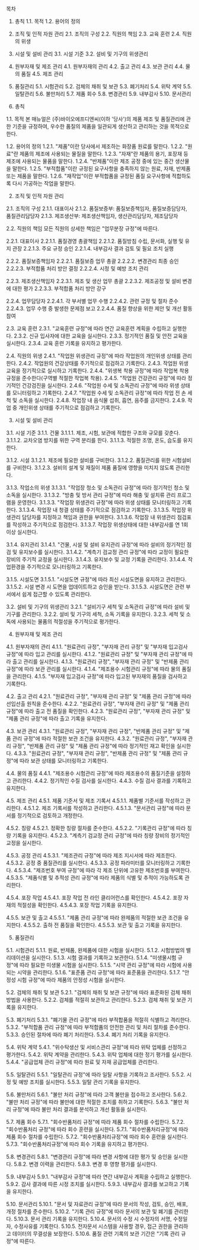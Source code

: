 목차

1. 총칙
1.1. 목적
1.2. 용어의 정의

2. 조직 및 인적 자원 관리
2.1. 조직의 구성
2.2. 직원의 책임
2.3. 교육 훈련
2.4. 직원의 위생

3. 시설 및 설비 관리
3.1. 시설 기준
3.2. 설비 및 기구의 위생관리

4. 원부자재 및 제조 관리
4.1. 원부자재의 관리
4.2. 출고 관리
4.3. 보관 관리
4.4. 물의 품질
4.5. 제조 관리

5. 품질관리
5.1. 시험관리
5.2. 검체의 채취 및 보관
5.3. 폐기처리
5.4. 위탁 계약
5.5. 일탈관리
5.6. 불만처리
5.7. 제품 회수
5.8. 변경관리
5.9. 내부감사
5.10. 문서관리



1. 총칙

1.1. 목적
본 매뉴얼은 (주)바이오에프디엔씨(이하 '당사')의 제품 제조 및 품질관리에 관한 기준을 규정하여, 우수한 품질의 제품을 일관되게 생산하고 관리하는 것을 목적으로 한다.

1.2. 용어의 정의
1.2.1. "제품"이란 당사에서 제조하는 화장품 원료를 말한다.
1.2.2. "원료"란 제품의 제조에 사용되는 물질을 말한다.
1.2.3. "자재"란 제품의 용기, 포장재 등 제조에 사용되는 물품을 말한다.
1.2.4. "반제품"이란 제조 공정 중에 있는 중간 생산물을 말한다.
1.2.5. "부적합품"이란 규정된 요구사항을 충족하지 않는 원료, 자재, 반제품 또는 제품을 말한다.
1.2.6. "재작업"이란 부적합품을 규정된 품질 요구사항에 적합하도록 다시 가공하는 작업을 말한다.

2. 조직 및 인적 자원 관리

2.1. 조직의 구성
2.1.1. 대표이사
2.1.2. 품질보증부: 품질보증책임자, 품질보증담당자, 품질관리담당자
2.1.3. 제조생산부: 제조생산책임자, 생산관리담당자, 제조담당자

2.2. 직원의 책임
모든 직원의 상세한 책임은 "업무분장 규정"에 따른다. 

2.2.1. 대표이사
2.2.1.1. 품질경영 총괄책임
2.2.1.2. 품질방침 수립, 문서화, 실행 및 유지 관장
2.2.1.3. 주요 규정 승인
2.2.1.4. 내부감사 결과 검토 및 필요 조치 실행

2.2.2. 품질보증책임자
2.2.2.1. 품질보증 업무 총괄
2.2.2.2. 변경관리 최종 승인
2.2.2.3. 부적합품 처리 방안 결정
2.2.2.4. 시정 및 예방 조치 관리

2.2.3. 제조생산책임자
2.2.3.1. 제조 및 생산 업무 총괄
2.2.3.2. 제조공정 및 설비 변경에 대한 평가
2.2.3.3. 부적합품 처리 방안 강구

2.2.4. 업무담당자
2.2.4.1. 각 부서별 업무 수행
2.2.4.2. 관련 규정 및 절차 준수
2.2.4.3. 업무 수행 중 발생한 문제점 보고
2.2.4.4. 품질 향상을 위한 제안 및 개선 활동 참여

2.3. 교육 훈련
2.3.1. "교육훈련 규정"에 따라 연간 교육훈련 계획을 수립하고 실행한다.
2.3.2. 신규 입사자에 대한 교육을 실시한다.
2.3.3. 정기적인 품질 및 안전 교육을 실시한다.
2.3.4. 교육 훈련 기록을 유지하고 평가한다.

2.4. 직원의 위생
2.4.1. "작업원 위생관리 규정"에 따라 작업원의 개인위생 상태를 관리한다.
2.4.2. 작업원의 건강상태를 주기적으로 점검하고 기록한다.
2.4.3. 작업원 위생교육을 정기적으로 실시하고 기록한다.
2.4.4. "위생복 착용 규정"에 따라 작업복 착용 규정을 준수한다(구역별 적절한 작업복 착용).
2.4.5. "작업원 건강관리 규정"에 따라 정기적인 건강검진을 실시한다.
2.4.6. "작업원 수세 및 소독관리 규정"에 따라 위생 상태를 모니터링하고 기록한다.
2.4.7. "작업원 수세 및 소독관리 규정"에 따라 작업 전 손 세척 및 소독을 실시한다.
2.4.8. 작업장 내 음식물 섭취, 흡연, 음주를 금지한다.
2.4.9. 작업 중 개인위생 상태를 주기적으로 점검하고 기록한다.

3. 시설 및 설비 관리

3.1. 시설 기준
3.1.1. 건물
3.1.1.1. 제조, 시험, 보관에 적합한 구조와 규모를 갖춘다.
3.1.1.2. 교차오염 방지를 위한 구역 분리를 한다.
3.1.1.3. 적절한 조명, 온도, 습도를 유지한다.

3.1.2. 시설
3.1.2.1. 제조에 필요한 설비를 구비한다.
3.1.2.2. 품질관리를 위한 시험설비를 구비한다.
3.1.2.3. 설비의 설계 및 재질이 제품 품질에 영향을 미치지 않도록 관리한다.

3.1.3. 작업소의 위생
3.1.3.1. "작업장 청소 및 소독관리 규정"에 따라 정기적인 청소 및 소독을 실시한다.
3.1.3.2. "방충 및 방서 관리 규정"에 따라 해충 및 설치류 관리 프로그램을 운영한다.
3.1.3.3. "작업장 위생관리 규정"에 따라 위생 상태를 모니터링하고 기록한다.
3.1.3.4. 작업장 내 청결 상태를 주기적으로 점검하고 기록한다.
3.1.3.5. 작업장 위생관리 담당자를 지정하고 책임과 권한을 부여한다.
3.1.3.6. 작업장 내 위생관리 점검표를 작성하고 주기적으로 점검한다.
3.1.3.7. 작업장 위생상태에 대한 내부감사를 연 1회 이상 실시한다.

3.1.4. 유지관리
3.1.4.1. "건물, 시설 및 설비 유지관리 규정"에 따라 설비의 정기적인 점검 및 유지보수를 실시한다.
3.1.4.2. "계측기 검교정 관리 규정"에 따라 교정이 필요한 장비의 주기적 교정을 실시한다.
3.1.4.3. 유지보수 및 교정 기록을 관리한다.
3.1.4.4. 작업환경을 주기적으로 모니터링하고 기록한다.

3.1.5. 시설도면
3.1.5.1. "시설도면 규정"에 따라 최신 시설도면을 유지하고 관리한다.
3.1.5.2. 시설 변경 시 도면을 업데이트하고 승인을 받는다.
3.1.5.3. 시설도면은 관련 부서에서 쉽게 접근할 수 있도록 관리한다.

3.2. 설비 및 기구의 위생관리
3.2.1. "설비기구 세척 및 소독관리 규정"에 따라 설비 및 기구를 관리한다.
3.2.2. 설비 및 기구의 세척, 소독 기록을 유지한다.
3.2.3. 세척 및 소독에 사용되는 물품의 적절성을 주기적으로 평가한다.

4. 원부자재 및 제조 관리

4.1. 원부자재의 관리
4.1.1. "원료관리 규정", "부자재 관리 규정" 및 "부자재 입고검사 규정"에 따라 입고 관리를 실시한다.
4.1.2. "원료관리 규정" 및 "부자재 관리 규정"에 따라 출고 관리를 실시한다.
4.1.3. "원료관리 규정", "부자재 관리 규정" 및 "반제품 관리 규정"에 따라 보관 관리를 실시한다.
4.1.4. "제조용수 시험관리 규정"에 따라 물의 품질을 관리한다.
4.1.5. "부자재 입고검사 규정"에 따라 입고된 부자재의 품질을 검사하고 기록한다.

4.2. 출고 관리
4.2.1. "원료관리 규정", "부자재 관리 규정" 및 "제품 관리 규정"에 따라 선입선출 원칙을 준수한다.
4.2.2. "원료관리 규정", "부자재 관리 규정" 및 "제품 관리 규정"에 따라 출고 전 품질을 확인한다.
4.2.3. "원료관리 규정", "부자재 관리 규정" 및 "제품 관리 규정"에 따라 출고 기록을 유지한다.

4.3. 보관 관리
4.3.1. "원료관리 규정", "부자재 관리 규정", "반제품 관리 규정" 및 "제품 관리 규정"에 따라 적절한 보관 조건을 유지한다.
4.3.2. "원료관리 규정", "부자재 관리 규정", "반제품 관리 규정" 및 "제품 관리 규정"에 따라 정기적인 재고 확인을 실시한다.
4.3.3. "원료관리 규정", "부자재 관리 규정", "반제품 관리 규정" 및 "제품 관리 규정"에 따라 보관 상태를 모니터링하고 기록한다.

4.4. 물의 품질
4.4.1. "제조용수 시험관리 규정"에 따라 제조용수의 품질기준을 설정하고 관리한다.
4.4.2. 정기적인 수질 검사를 실시한다.
4.4.3. 수질 검사 결과를 기록하고 유지한다.

4.5. 제조 관리
4.5.1. 제품 기준서 및 제조 기록서
4.5.1.1. 제품별 기준서를 작성하고 관리한다.
4.5.1.2. 제조 기록서를 작성하고 관리한다.
4.5.1.3. "문서관리 규정"에 따라 문서를 정기적으로 검토하고 개정한다.

4.5.2. 칭량
4.5.2.1. 정확한 칭량 절차를 준수한다.
4.5.2.2. "기록관리 규정"에 따라 칭량 기록을 유지한다.
4.5.2.3. "계측기 검교정 관리 규정"에 따라 칭량 장비의 정기적인 교정을 실시한다.

4.5.3. 공정 관리
4.5.3.1. "제조관리 규정"에 따라 제조 지시서에 따라 제조한다.
4.5.3.2. 공정 중 품질관리를 실시한다.
4.5.3.3. 공정 파라미터를 모니터링하고 기록한다.
4.5.3.4. "제조번호 부여 규정"에 따라 각 제조 단위에 고유한 제조번호를 부여한다.
4.5.3.5. "제품식별 및 추적성 관리 규정"에 따라 제품의 식별 및 추적이 가능하도록 관리한다.

4.5.4. 포장 작업
4.5.4.1. 포장 작업 전 라인 클리어런스를 확인한다.
4.5.4.2. 포장 자재의 적절성을 확인한다.
4.5.4.3. 포장 작업 기록을 유지한다.

4.5.5. 보관 및 출고
4.5.5.1. "제품 관리 규정"에 따라 완제품의 적절한 보관 조건을 유지한다.
4.5.5.2. 출하 전 품질을 확인한다.
4.5.5.3. 보관 및 출고 기록을 유지한다.

5. 품질관리

5.1. 시험관리
5.1.1. 원료, 반제품, 완제품에 대한 시험을 실시한다.
5.1.2. 시험방법의 밸리데이션을 실시한다.
5.1.3. 시험 결과를 기록하고 보관한다.
5.1.4. "미생물시험 규정"에 따라 필요한 미생물 시험을 실시한다.
5.1.5. "시약 관리 규정"에 따라 시험에 사용되는 시약을 관리한다.
5.1.6. "표준품 관리 규정"에 따라 표준품을 관리한다.
5.1.7. "안정성 시험 규정"에 따라 제품의 안정성 시험을 실시한다.

5.2. 검체의 채취 및 보관
5.2.1. "검체의 채취 및 보관 규정"에 따라 표준화된 검체 채취 방법을 사용한다.
5.2.2. 검체를 적절히 보관하고 관리한다.
5.2.3. 검체 채취 및 보관 기록을 유지한다.

5.3. 폐기처리 
5.3.1. "폐기물 관리 규정"에 따라 부적합품을 적절히 식별하고 격리한다.
5.3.2. "부적합품 관리 규정"에 따라 부적합품의 안전한 관리 및 처리 절차를 준수한다.
5.3.3. 승인된 절차에 따라 폐기 처리한다.
5.3.4. 폐기 처리 기록을 유지한다.

5.4. 위탁 계약
5.4.1. "위수탁생산 및 서비스관리 규정"에 따라 위탁 업체를 선정하고 평가한다.
5.4.2. 위탁 계약을 관리한다.
5.4.3. 위탁 업체에 대한 정기 평가를 실시한다.
5.4.4. "공급업체 관리 규정"에 따라 원료 및 자재 공급업체를 관리한다.

5.5. 일탈관리
5.5.1. "일탈관리 규정"에 따라 일탈 사항을 기록하고 조사한다.
5.5.2. 시정 및 예방 조치를 실시한다.
5.5.3. 일탈 관리 기록을 유지한다.

5.6. 불만처리
5.6.1. "불만 처리 규정"에 따라 고객 불만을 접수하고 조사한다.
5.6.2. "불만 처리 규정"에 따라 불만에 대한 적절한 조치를 취하고 기록한다.
5.6.3. "불만 처리 규정"에 따라 불만 처리 결과를 분석하고 개선 활동을 실시한다.

5.7. 제품 회수
5.7.1. "회수반품처리 규정"에 따라 제품 회수 절차를 수립한다.
5.7.2. "회수반품처리 규정"에 따라 회수 훈련을 실시한다.
5.7.1. "회수반품처리규정"에 따라 제품 회수 절차를 수립한다.
5.7.2. "회수반품처리규정"에 따라 회수 훈련을 실시한다.
5.7.3. "회수반품처리규정"에 따라 회수 기록을 유지하고 평가한다.

5.8. 변경관리
5.8.1. "변경관리 규정"에 따라 변경 사항에 대한 평가 및 승인을 실시한다.
5.8.2. 변경 이력을 관리한다.
5.8.3. 변경 후 영향 평가를 실시한다.

5.9. 내부감사
5.9.1. "내부감사 규정"에 따라 연간 내부감사 계획을 수립하고 실행한다.
5.9.2. 감사 결과에 따른 시정 조치를 실시한다.
5.9.3. 내부감사 결과를 보고하고 기록을 유지한다.

5.10. 문서관리
5.10.1. "문서 및 자료관리 규정"에 따라 문서의 작성, 검토, 승인, 배포, 개정 절차를 준수한다.
5.10.2. "기록 관리 규정"에 따라 문서의 보관 및 폐기를 관리한다.
5.10.3. 문서 관리 기록을 유지한다.
5.10.4. 문서의 수정 시 수정자의 서명, 수정일자, 수정사유를 기록한다.
5.10.5. 전자문서 시스템을 사용할 경우, 접근 권한을 관리하고 데이터의 무결성을 보장한다.
5.10.6. 품질 관련 기록의 보관 기간은 "기록 관리 규정"에 따른다.